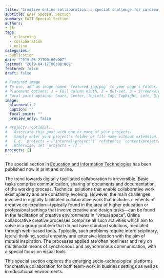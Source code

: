 ```yaml
---
title: "Creative online collaboration: a special challenge for co-creation"
subtitle: EAIT Special Section
summary: EAIT Special Section
authors:
- jkr
tags:
  - e-learning
  - collaboration
  - online
categories:
- publication
date: "2019-03-21T00:00:00Z"
lastmod: "2019-04-17T00:00:00Z"
featured: false
draft: false

# Featured image
# To use, add an image named `featured.jpg/png` to your page's folder.
# Placement options: 1 = Full column width, 2 = Out-set, 3 = Screen-width
# Focal point options: Smart, Center, TopLeft, Top, TopRight, Left, Right, BottomLeft, Bottom, BottomRight
image:
  placement: 2
  caption: ''
  focal_point: ""
  preview_only: false

# Projects (optional).
#   Associate this post with one or more of your projects.
#   Simply enter your project's folder or file name without extension.
#   E.g. `projects = ["internal-project"]` references `content/project/deep-learning/index.md`.
#   Otherwise, set `projects = []`.
projects: []
---
```

The special section in [Education and Information Technologies](https://link.springer.com/journal/10639/24/2/page/3) has been published now in print and online.

The trend towards digitally facilitated collaboration is irreversible. Basic tasks comprise communication, sharing of documents and documentation of the working process. Technical solutions that enable collaborative work exist aplenty and are constantly evolving. However, the main challenges involved in digitally facilitated collaborative work that includes elements of creative co-creation—typically found in the area of higher education or professional settings that involve creative and design tasks—can be found in the facilitation of creative environments in “virtual space”. Online collaborative creative processes comprise all such activities which aim to solve in a group problem that do not have standard solutions, mediated through web-based tools. Typically, such problems require interdisciplinary, lateral thinking, social empathy and extensive ideation with the aim of mutual inspiration. The processes applied are often nonlinear and rely on multimodal means of synchronous and asynchronous communication, with a special focus on visual tools.

This special section explores the emerging socio-technological platforms for creative collaboration for both team-work in business settings as well as in educational environments.
